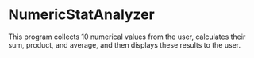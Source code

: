 # NumericStatAnalyzer
This program collects 10 numerical values from the user, calculates their sum, product, and average, and then displays these results to the user.
